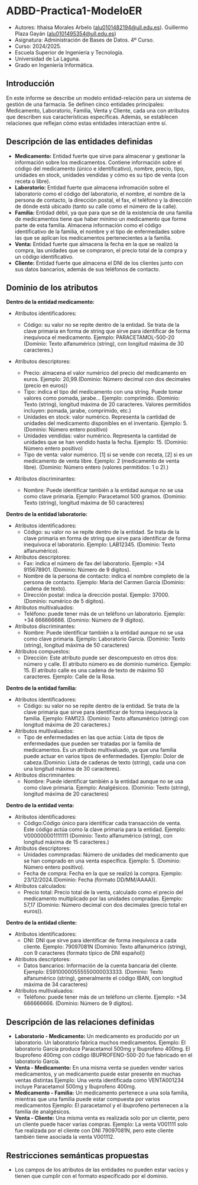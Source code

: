 # ADBD-Practica1-ModeloER
* Autores: Ithaisa Morales Arbelo (alu0101482194@ull.edu.es). Guillermo Plaza Gayán (alu0101495354@ull.edu.es)
* Asignatura: Administración de Bases de Datos. 4º Curso.
* Curso: 2024/2025.
* Escuela Superior de Ingeniería y Tecnología.
* Universidad de La Laguna.
* Grado en Ingeniería Informática.

## Introducción
En este informe se describe un modelo entidad-relación para un sistema de gestión de una farmacia. Se definen cinco entidades principales: Medicamento, Laboratorio, Familia, Venta y Cliente, cada una con atributos que describen sus características específicas. Además, se establecen relaciones que reflejan cómo estas entidades interactúan entre sí.
    
## Descripción de las entidades definidas
* **Medicamento:** Entidad fuerte que sirve para almacenar y gestionar la información sobre los medicamentos. Contiene información sobre el código del medicamento (único e identificativo), nombre, precio, tipo, unidades en stock, unidades vendidas y cómo es su tipo de venta (con receta o libre).
* **Laboratorio:** Entidad fuerte que almacena infromación sobre el laboratorio como el código del laboratorio, el nombre, el nombre de la persona de contacto, la dirección postal, el fax, el teléfono y la dirección de dónde está ubicado (tanto su calle como el número de la calle).
* **Familia:** Entidad débil, ya que para que se dé la existencia de una familia de medicamentos tiene que haber mínimo un medicamento que forme parte de esta familia. Almacena información como el código identificativo de la familia, el nombre y el tipo de enfermedades sobre las que se aplican los medicamentos pertenecientes a la familia.
* **Venta:** Entidad fuerte que almacena la fecha en la que se realizó la compra, las unidades que se compraron, el precio total de la compra y un código identificativo.
* **Cliente:** Entidad fuerte que almacena el DNI de los clientes junto con sus datos bancarios, además de sus teléfonos de contacto.

## Dominio de los atributos
**Dentro de la entidad medicamento:**
* Atributos identificadores:
    - Código: su valor no se repite dentro de la entidad. Se trata de la clave primaria en forma de string que sirve para identificar de forma inequívoca el medicamento. Ejemplo: PARACETAMOL-500-20 (Dominio: Texto alfanumérico (string), con longitud máxima de 30 caracteres.)
* Atributos descriptores:
    - Precio: almacena el valor numérico del precio del medicamento en euros. Ejemplo: 20,99.(Dominio: Número decimal con dos decimales (precio en euros))
    - Tipo: indica el tipo del medicamento con una string. Puede tomar valores como pomada, jarabe... Ejemplo: comprimido. (Dominio: Texto (string), longitud máxima de 20 caracteres. Valores permitidos incluyen: pomada, jarabe, comprimido, etc.)
    - Unidades en stock: valor numérico. Representa la cantidad de unidades del medicamento disponibles en el inventario. Ejemplo: 5. (Dominio: Número entero positivo)
    - Unidades vendidas: valor numérico. Representa la cantidad de unidades que se han vendido hasta la fecha. Ejemplo: 15. (Dominio: Número entero positivo)
    - Tipo de venta: valor numérico. [1] si se vende con receta, [2] si es un medicamento de venta libre. Ejemplo: 2 (medicamento de venta libre). (Dominio: Número entero (valores permitidos: 1 o 2).)

* Atributos discriminantes:
    - Nombre: Puede identificar también a la entidad aunque no se usa como clave primaria. Ejemplo: Paracetamol 500 gramos. (Dominio: Texto (string), longitud máxima de 50 caracteres)


**Dentro de la entidad laboratorio:**
* Atributos identificadores:
    - Código: su valor no se repite dentro de la entidad. Se trata de la clave primaria en forma de string que sirve para identificar de forma inequívoca el laboratorio. Ejemplo: LAB12345. (Dominio: Texto alfanumérico).
* Atributos descriptores:
    - Fax: indica el número de fax del laboratorio. Ejemplo: +34 915678901. (Dominio: Número de 9 dígitos).
    - Nombre de la persona de contacto: indica el nombre completo de la persona de contacto. Ejemplo: María del Carmen García (Dominio: cadena de texto).
    - Dirección postal: indica la dirección postal. Ejemplo: 37000. (Dominio: numérico de 5 dígitos).
* Atributos multivaluados:
    - Teléfono: puede tener más de un teléfono un laboratorio. Ejemplo: +34 666666666. (Dominio: Número de 9 dígitos).
* Atributos discriminantes:
    - Nombre: Puede identificar también a la entidad aunque no se usa como clave primaria. Ejemplo: Laboratorio García. (Dominio: Texto (string), longitud máxima de 50 caracteres)
* Atributos compuestos: 
    - Dirección: Este atributo puede ser descompuesto en otros dos: número y calle. El atributo número es de dominio numérico. Ejemplo: 15. El atributo calle es una cadena de texto de máximo 50 caracteres. Ejemplo: Calle de la Rosa.

**Dentro de la entidad familia:**
* Atributos identificadores:
    - Código:  su valor no se repite dentro de la entidad. Se trata de la clave primaria que sirve para identificar de forma inequívoca la familia. Ejemplo: FAM123. (Dominio: Texto alfanumérico (string) con longitud máxima de 20 caracteres.)
* Atributos multivaluados:
    - Tipo de enfermedades en las que actúa:  Lista de tipos de enfermedades que pueden ser tratadas por la familia de medicamentos. Es un atributo multivaluado, ya que una familia puede actuar en varios tipos de enfermedades. Ejemplo: Dolor de cabeza.(Dominio: Lista de cadenas de texto (string), cada una con una longitud máxima de 30 caracteres).
* Atributos discriminantes:
    - Nombre: Puede identificar también a la entidad aunque no se usa como clave primaria. Ejemplo: Analgésicos. (Dominio: Texto (string), longitud máxima de 20 caracteres)

**Dentro de la entidad venta:**
* Atributos identificadores:
    - Código:Código único para identificar cada transacción de venta. Este código actúa como la clave primaria para la entidad. Ejemplo: V000000001111111 (Dominio: Texto alfanumérico (string), con longitud máxima de 15 caracteres.)
* Atributos descriptores:
    - Unidades commpradas: Número de unidades del medicamento que se han comprado en una venta específica. Ejemplo: 5. (Dominio: Número entero positivo).
    - Fecha de compra: Fecha en la que se realizó la compra. Ejemplo: 23/12/2024.(Dominio: Fecha (formato DD/MM/AAAA)).
* Atributos calculados:
    - Precio total: Precio total de la venta, calculado como el precio del medicamento multiplicado por las unidades compradas. Ejemplo: 57,17  (Dominio: Número decimal con dos decimales (precio total en euros)).

**Dentro de la entidad cliente:**
* Atributos identificadores:
    - DNI: DNI que sirve para identificar de forma inequívoca a cada cliente. Ejemplo: 79097081N (Dominio: Texto alfanumérico (string), con 9 caracteres (formato típico de DNI español))
* Atributos descriptores:
    - Datos bancarios: Información de la cuenta bancaria del cliente. Ejemplo: ES9100000555550000033333. (Dominio: Texto alfanumérico (string), generalmente el código IBAN, con longitud máxima de 34 caracteres)
* Atributos multivaluados:
    - Teléfono: puede tener más de un teléfono un cliente. Ejemplo: +34 666666666. (Dominio: Número de 9 dígitos).

## Descripción de las relaciones definidas
* **Laboratorio - Medicamento:** Un medicamento es producido por un laboratorio. Un laboratorio fabrica muchos medicamentos. Ejemplo: El laboratorio García produce Paracetamol 500mg y Ibuprofeno 400mg. El Ibuprofeno 400mg con código IBUPROFENO-500-20 fue fabricado en el laboratorio García.
* **Venta - Medicamento:** En una misma venta se pueden vender varios medicamentos, y un medicamento puede estar presente en muchas ventas distintas Ejemplo: Una venta identificada como VENTA001234 incluye Paracetamol 500mg y Ibuprofeno 400mg.
* **Medicamento - Familia:** Un medicamento pertenece a una sola familia, mientras que una familia puede estar compuesta por varios medicamentos Ejemplo: El paracetamol y el ibuprofeno pertenecen a la familia de analgésicos.
* **Venta - Cliente:** Una misma venta es realizada solo por un cliente, pero un cliente puede hacer varias compras. Ejemplo: La venta V001111 solo fue realizada por el cliente con DNI 79097081N, pero este cliente también tiene asociada la venta V001112.

## Restricciones semánticas propuestas
- Los campos de los atributos de las entidades no pueden estar vacíos y tienen que cumplir con el formato específicado por el dominio.

